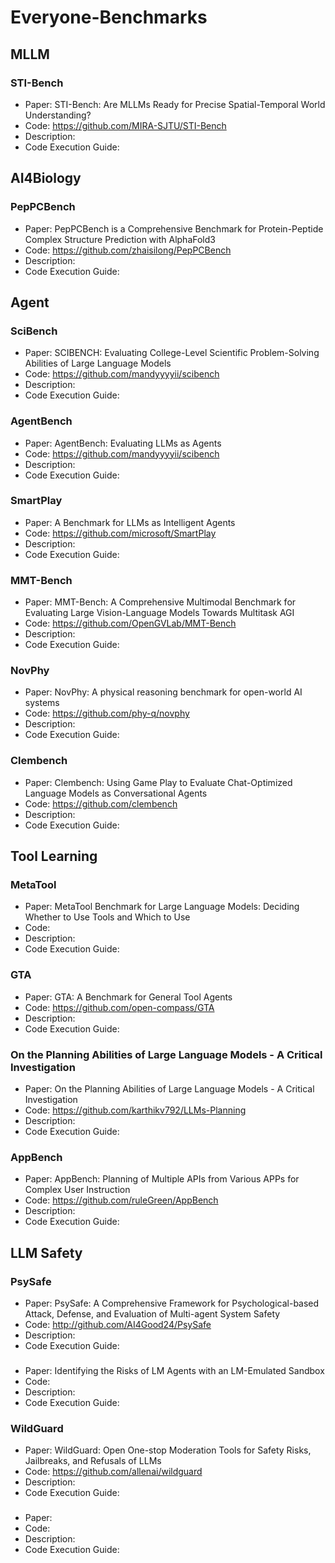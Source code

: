 # Everyone-Benchmarks
## MLLM
### STI-Bench
- Paper: STI-Bench: Are MLLMs Ready for Precise Spatial-Temporal World Understanding?
- Code: https://github.com/MIRA-SJTU/STI-Bench
- Description:
- Code Execution Guide: 

## AI4Biology
### PepPCBench
- Paper: PepPCBench is a Comprehensive Benchmark for Protein-Peptide Complex Structure Prediction with AlphaFold3
- Code: https://github.com/zhaisilong/PepPCBench
- Description:
- Code Execution Guide:

## Agent
### SciBench
- Paper: SCIBENCH: Evaluating College-Level Scientific Problem-Solving Abilities of Large Language Models
- Code: https://github.com/mandyyyyii/scibench
- Description:
- Code Execution Guide:

### AgentBench
- Paper: AgentBench: Evaluating LLMs as Agents
- Code: https://github.com/mandyyyyii/scibench
- Description:
- Code Execution Guide:

### SmartPlay
- Paper: A Benchmark for LLMs as Intelligent Agents 
- Code: https://github.com/microsoft/SmartPlay
- Description:
- Code Execution Guide:

### MMT-Bench
- Paper: MMT-Bench: A Comprehensive Multimodal Benchmark for Evaluating Large Vision-Language Models Towards Multitask AGI 
- Code: https://github.com/OpenGVLab/MMT-Bench
- Description:
- Code Execution Guide:

### NovPhy
- Paper: NovPhy: A physical reasoning benchmark for open-world AI systems 
- Code: https://github.com/phy-q/novphy
- Description:
- Code Execution Guide:

### Clembench
- Paper: Clembench: Using Game Play to Evaluate Chat-Optimized Language Models as Conversational Agents 
- Code: https://github.com/clembench
- Description:
- Code Execution Guide:

## Tool Learning
### MetaTool
- Paper: MetaTool Benchmark for Large Language Models: Deciding Whether to Use Tools and Which to Use
- Code: 
- Description:
- Code Execution Guide:

### GTA
- Paper: GTA: A Benchmark for General Tool Agents
- Code: https://github.com/open-compass/GTA
- Description:
- Code Execution Guide:

### On the Planning Abilities of Large Language Models - A Critical Investigation 
- Paper: On the Planning Abilities of Large Language Models - A Critical Investigation 
- Code: https://github.com/karthikv792/LLMs-Planning
- Description:
- Code Execution Guide:

### AppBench
- Paper: AppBench: Planning of Multiple APIs from Various APPs for Complex User Instruction 
- Code: https://github.com/ruleGreen/AppBench
- Description:
- Code Execution Guide:

## LLM Safety
### PsySafe
- Paper: PsySafe: A Comprehensive Framework for Psychological-based Attack, Defense, and Evaluation of Multi-agent System Safety
- Code: http://github.com/AI4Good24/PsySafe
- Description:
- Code Execution Guide:

### 
- Paper: Identifying the Risks of LM Agents with an LM-Emulated Sandbox
- Code: 
- Description:
- Code Execution Guide:

### WildGuard
- Paper: WildGuard: Open One-stop Moderation Tools for Safety Risks, Jailbreaks, and Refusals of LLMs
- Code: https://github.com/allenai/wildguard
- Description:
- Code Execution Guide:

### 
- Paper: 
- Code: 
- Description:
- Code Execution Guide:
